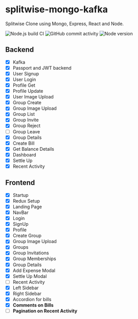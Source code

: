 # splitwise-mongo-kafka

Splitwise Clone using Mongo, Express, React and Node.

![Node.js build CI](https://github.com/mrugeshmaster/splitwise-mongo-kafka/actions/workflows/node.js.yml/badge.svg)
![GitHub commit activity](https://img.shields.io/github/commit-activity/y/mrugeshmaster/splitwise-mongo-kafka)
![Node version](https://img.shields.io/badge/nodejs-14.16.0-blue)

## Backend

- [x] Kafka
- [x] Passport and JWT backend
- [x] User Signup
- [x] User Login
- [x] Profile Get
- [x] Profile Update
- [x] User Image Upload
- [x] Group Create
- [x] Group Image Upload
- [x] Group List
- [x] Group Invite
- [x] Group Reject
- [ ] Group Leave
- [x] Group Details
- [x] Create Bill
- [x] Get Balance Details
- [x] Dashboard
- [x] Settle Up
- [x] Recent Activity

## Frontend

- [x] Startup
- [x] Redux Setup
- [x] Landing Page
- [x] NavBar
- [x] Login
- [x] SignUp
- [x] Profile
- [x] Create Group
- [x] Group Image Upload
- [x] Groups
- [x] Group Invitations
- [x] Group Memberships
- [x] Group Details
- [x] Add Expense Modal
- [x] Settle Up Modal
- [ ] Recent Activity
- [x] Left Sidebar
- [x] Right Sidebar
- [x] Accordion for bills
- [x] **Comments on Bills**
- [ ] **Pagination on Recent Activity**
